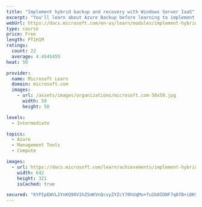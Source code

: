 ```yaml
---
title: "Implement hybrid backup and recovery with Windows Server IaaS"
excerpt: "You'll learn about Azure Backup before learning to implement Recovery Vaults and Azure Backup Policies. You’ll learn to implement Windows IaaS VM recovery, perform backup and restore of on-premises workloads, and manage Azure VM backups."
webUrl: https://docs.microsoft.com/en-us/learn/modules/implement-hybrid-backup-recovery-windows-server-iaas/
type: course
price: Free
length: PT1H1M
ratings:
  count: 22
  average: 4.4545455
heat: 50

provider:
  name: Microsoft Learn
  domain: microsoft.com
  images:
    - url: /assets/images/organizations/microsoft.com-50x50.jpg
      width: 50
      height: 50

levels:
  - Intermediate

topics:
  - Azure
  - Management Tools
  - Compute

images:
  - url: https://docs.microsoft.com/learn/achievements/implement-hybrid-backup-and-recovery-with-windows-server-iaas-social.png
    width: 642
    height: 321
    isCached: true

secured: "KYPIpEWVL2YnKQ9OV1hZSmKVnQcvyZYZcY70hUqMu+fu2b0IDNF7q0fB+i8K9wl4+vDyJWECF/rozODy8nY+XxGZUOnIECx9kPF/itbPXq3buTJvO3kaRDT/Xk3S3jRnPUyqQOhHZluNHUMM4YL+ImosCjsPPJNeho6cVGG0OFl9WAfSLHNdEkkXhzoqaPAfccSUwZbaZYxTNJIsNbd62BEqZf7UYoir6gJkucXyvhusmBEuXq+I0Cr9eZvE/FO8ocuiXFNgTRkfVza+gpzfoYJ42KLvjiyxjRDmZcyOlnUaoZRU5pt7UFEKtQebzUmI8Ix8r54e7EM9aU3lLb+0/5K0H/wHk86zK7tCEMXYlo8jLX8y8Ukn4lHO74XCx4/meYhMv9lGxTnok1g7+FTwJ179tEaQntK7jQSxapefTRQ=;fRtl8HsdXg+EYIeR4T9tcQ=="
---
```


